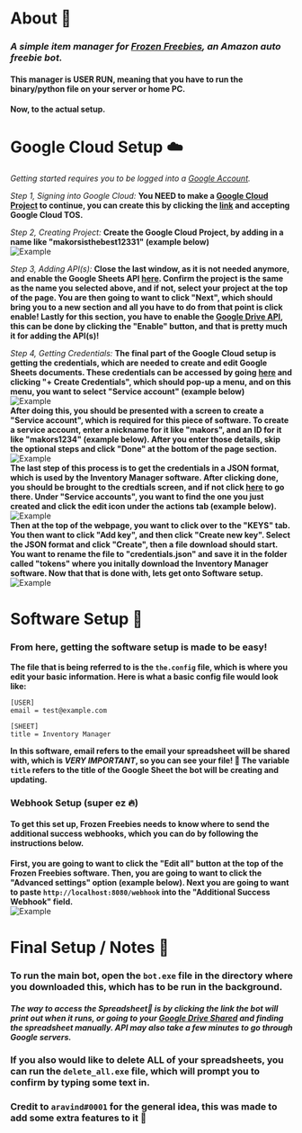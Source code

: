 # About 📜
### *A **simple** item manager for [Frozen Freebies](https://frozensoftware.com/), an Amazon auto freebie bot.*
#### This manager is **USER RUN**, meaning that you have to run the binary/python file on your server or home PC.

#### **Now, to the actual setup.**

# Google Cloud Setup ☁️
*Getting started requires you to be logged into a [Google Account](https://accounts.google.com).*

*Step 1, Signing into Google Cloud:* **You NEED to make a [Google Cloud Project](https://console.cloud.google.com/projectcreate) to continue, you can create this by clicking the [link](https://console.cloud.google.com/projectcreate) and accepting Google Cloud TOS.**

*Step 2, Creating Project:* **Create the Google Cloud Project, by adding in a name like "makorsisthebest12331" (example below)**  
![Example](https://i.ibb.co/SvD223Z/image.png)

*Step 3, Adding API(s):* **Close the last window, as it is not needed anymore, and enable the Google Sheets API [here](https://console.cloud.google.com/flows/enableapi?apiid=sheets.googleapis.com). Confirm the project is the same as the name you selected above, and if not, select your project at the top of the page. You are then going to want to click "Next", which should bring you to a new section and all you have to do from that point is click enable! Lastly for this section, you have to enable the [Google Drive API](https://console.cloud.google.com/apis/library/drive.googleapis.com), this can be done by clicking the "Enable" button, and that is pretty much it for adding the API(s)!**

*Step 4, Getting Credentials:* **The final part of the Google Cloud setup is getting the credentials, which are needed to create and edit Google Sheets documents. These credentials can be accessed by going [here](https://console.cloud.google.com/apis/credentials) and clicking "+ Create Credentials", which should pop-up a menu, and on this menu, you want to select "Service account" (example below)**  
![Example](https://i.ibb.co/5WrshR0/image.png)  
**After doing this, you should be presented with a screen to create a "Service account", which is required for this piece of software. To create a service account, enter a nickname for it like "makors", and an ID for it like "makors1234" (example below). After you enter those details, skip the optional steps and click "Done" at the bottom of the page section.**  
![Example](https://i.ibb.co/Y2sqC0h/image.png)  
**The last step of this process is to get the credentials in a JSON format, which is used by the Inventory Manager software. After clicking done, you should be brought to the credtials screen, and if not click [here](https://console.cloud.google.com/apis/credentials) to go there. Under "Service accounts", you want to find the one you just created and click the edit icon under the actions tab (example below).**  
![Example](https://i.ibb.co/cDcMkpQ/image.png)  
**Then at the top of the webpage, you want to click over to the "KEYS" tab. You then want to click "Add key", and then click "Create new key". Select the JSON format and click "Create", then a file download should start. You want to rename the file to "credentials.json" and save it in the folder called "tokens" where you initally download the Inventory Manager software. Now that that is done with, lets get onto Software setup.**  
![Example](https://i.ibb.co/6DQFDvq/image.png)

# Software Setup 💾
### From here, getting the software setup is made to be easy!

**The file that is being referred to is the `the.config` file, which is where you edit your basic information. Here is what a basic config file would look like:**
```
[USER]
email = test@example.com

[SHEET]
title = Inventory Manager
```
**In this software, email refers to the email your spreadsheet will be shared with, which is *VERY IMPORTANT*, so you can see your file! 🎉 The variable `title` refers to the title of the Google Sheet the bot will be creating and updating.**

### Webhook Setup (super ez 🔥)
#### To get this set up, Frozen Freebies needs to know where to send the additional success webhooks, which you can do by following the instructions below.
**First, you are going to want to click the "Edit all" button at the top of the Frozen Freebies software. Then, you are going to want to click the "Advanced settings" option (example below). Next you are going to want to paste `http://localhost:8080/webhook` into the "Additional Success Webhook" field.**  
![Example](https://i.ibb.co/gVmDB4y/image.png)  

# Final Setup / Notes 📄
### To run the main bot, open the `bot.exe` file in the directory where you downloaded this, which has to be run in the background.
#### *The way to access the  Spreadsheet📃 is by clicking the link the bot will print out when it runs, or going to your [Google Drive Shared](https://drive.google.com/drive/u/0/shared-with-me) and finding the spreadsheet manually. API may also take a few minutes to go through Google servers.*
### If you also would like to delete ALL of your spreadsheets, you can run the `delete_all.exe` file, which will prompt you to confirm by typing some text in.
### Credit to `aravind#0001` for the general idea, this was made to add some extra features to it 🎉